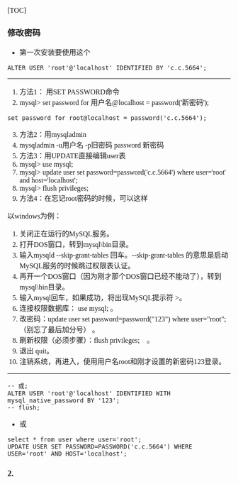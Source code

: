 <font face="Simsun" size=3>

[TOC]

### 修改密码


- 第一次安装要使用这个
~~~
ALTER USER 'root'@'localhost' IDENTIFIED BY 'c.c.5664'; 
~~~

---

1. 方法1： 用SET PASSWORD命令
2. mysql> set password for 用户名@localhost = password('新密码');
~~~
set password for root@localhost = password('c.c.5664');
~~~
3. 方法2：用mysqladmin
4. mysqladmin -u用户名 -p旧密码 password 新密码
5. 方法3：用UPDATE直接编辑user表
6. mysql> use mysql;
7. mysql> update user set password=password('c.c.5664') where user='root' and host='localhost';
8. mysql> flush privileges;
9. 方法4：在忘记root密码的时候，可以这样

以windows为例：
1. 关闭正在运行的MySQL服务。
2. 打开DOS窗口，转到mysql\bin目录。
3. 输入mysqld --skip-grant-tables 回车。--skip-grant-tables 的意思是启动MySQL服务的时候跳过权限表认证。
4. 再开一个DOS窗口（因为刚才那个DOS窗口已经不能动了），转到mysql\bin目录。
5. 输入mysql回车，如果成功，将出现MySQL提示符 >。
6. 连接权限数据库： use mysql; 。
6. 改密码：update user set password=password("123") where user="root";（别忘了最后加分号） 。
7. 刷新权限（必须步骤）：flush privileges;　。
8. 退出 quit。
9. 注销系统，再进入，使用用户名root和刚才设置的新密码123登录。

---

~~~
-- 或;
ALTER USER 'root'@'localhost' IDENTIFIED WITH mysql_native_password BY '123'; 
-- flush;
~~~

- 或
~~~
select * from user where user='root';
UPDATE USER SET PASSWORD=PASSWORD('c.c.5664') WHERE USER='root' AND HOST='localhost';
~~~

### 2. 

</font>